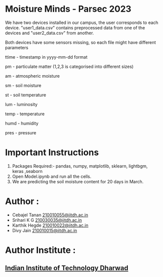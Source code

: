 # Moisture Minds - Parsec 2023

We have two devices installed in our campus, the user corresponds to each device. "user1_data.csv" contains preprocessed data from one of the devices and "user2_data.csv" from another.

Both devices have some sensors missing, so each file might have different parameters

ttime - timestamp in yyyy-mm-dd format

pm - particulate matter (1,2,3 is categorised into different sizes)

am - atmospheric moisture

sm - soil moisture

st - soil temperature

lum - luminosity

temp - temperature

humd - humidity

pres - pressure

# Important Instructions

1. Packages Required:- pandas, numpy, matplotlib, sklearn, lightbgm, keras ,seaborn
2. Open Model.ipynb and run all the cells.
3. We are predicting the soil moisture content for 20 days in March.

# Author : 

- Cebajel Tanan 210010055@iitdh.ac.in 
- Srihari K G 210030035@iitdh.ac.in 
- Karthik Hegde 210010022@iitdh.ac.in 
- Divy Jain 210010015@iitdh.ac.in 

# Author Institute :

## [Indian Institute of Technology Dharwad](https://iitdh.ac.in)
